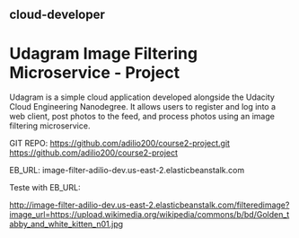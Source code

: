 ## cloud-developer

# Udagram Image Filtering Microservice - Project

Udagram is a simple cloud application developed alongside the Udacity Cloud Engineering Nanodegree. It allows users to register and log into a web client, post photos to the feed, and process photos using an image filtering microservice.

GIT REPO:
https://github.com/adilio200/course2-project.git
https://github.com/adilio200/course2-project

EB_URL:
image-filter-adilio-dev.us-east-2.elasticbeanstalk.com

Teste with EB_URL:

http://image-filter-adilio-dev.us-east-2.elasticbeanstalk.com/filteredimage?image_url=https://upload.wikimedia.org/wikipedia/commons/b/bd/Golden_tabby_and_white_kitten_n01.jpg